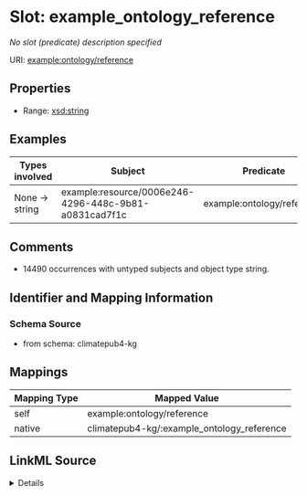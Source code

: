 

# Slot: example_ontology_reference


_No slot (predicate) description specified_





URI: [example:ontology/reference](http://example.org/ontology/reference)



<!-- no inheritance hierarchy -->








## Properties

* Range: [xsd:string](xsd:string)






## Examples

| Types involved | Subject | Predicate | Object |
| --- | --- | --- | --- |
| None → string | example:resource/0006e246-4296-448c-9b81-a0831cad7f1c | example:ontology/reference |  |


## Comments

* 14490 occurrences with untyped subjects and object type string.

## Identifier and Mapping Information







### Schema Source


* from schema: climatepub4-kg




## Mappings

| Mapping Type | Mapped Value |
| ---  | ---  |
| self | example:ontology/reference |
| native | climatepub4-kg/:example_ontology_reference |




## LinkML Source

<details>
```yaml
name: example_ontology_reference
description: No slot (predicate) description specified
comments:
- 14490 occurrences with untyped subjects and object type string.
examples:
- description: None → string
  object:
    example_object: ''
    example_object_type: string
    example_predicate: example:ontology/reference
    example_subject: example:resource/0006e246-4296-448c-9b81-a0831cad7f1c
    example_subject_type: None
from_schema: climatepub4-kg
rank: 1000
slot_uri: example:ontology/reference
alias: example_ontology_reference
range: string

```
</details>
